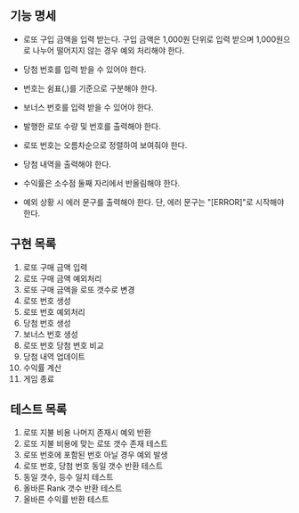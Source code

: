 ## 기능 명세

- 로또 구입 금액을 입력 받는다. 구입 금액은 1,000원 단위로 입력 받으며 1,000원으로 나누어 떨어지지 않는 경우 예외 처리해야 한다.
- 당첨 번호를 입력 받을 수 있어야 한다.
- 번호는 쉼표(,)를 기준으로 구분해야 한다.
- 보너스 번호를 입력 받을 수 있어야 한다.

- 발행한 로또 수량 및 번호를 출력해야 한다.
- 로또 번호는 오름차순으로 정렬하여 보여줘야 한다.
- 당첨 내역을 출력해야 한다.
- 수익률은 소수점 둘째 자리에서 반올림해야 한다.
- 예외 상황 시 에러 문구를 출력해야 한다. 단, 에러 문구는 "[ERROR]"로 시작해야 한다.

## 구현 목록

1. 로또 구매 금액 입력
2. 로또 구매 금액 예외처리
3. 로또 구매 금액을 로또 갯수로 변경
4. 로또 번호 생성
5. 로또 번호 예외처리
6. 당첨 번호 생성
7. 보너스 번호 생성
8. 로또 번호 당첨 번호 비교
9. 당첨 내역 업데이트
10. 수익률 계산
11. 게임 종료

## 테스트 목록

1. 로또 지불 비용 나머지 존재시 예외 반환
2. 로또 지불 비용에 맞는 로또 갯수 존재 테스트
3. 로또 번호에 포함된 번호 아닐 경우 예외 발생
4. 로또 번호, 당첨 번호 동일 갯수 반환 테스트
5. 동일 갯수, 등수 일치 테스트
6. 올바른 Rank 갯수 반환 테스트
7. 올바른 수익률 반환 테스트